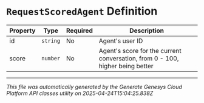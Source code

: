 # `RequestScoredAgent` Definition

| Property | Type | Required | Description |
|----------|------|----------|-------------|
| id | `string` | No | Agent's user ID |
| score | `number` | No | Agent's score for the current conversation, from 0 - 100, higher being better |

---

*This file was automatically generated by the Generate Genesys Cloud Platform API classes utility on 2025-04-24T15:04:25.838Z*